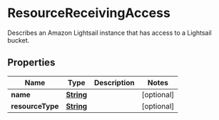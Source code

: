 

# ResourceReceivingAccess

Describes an Amazon Lightsail instance that has access to a Lightsail bucket.

## Properties

| Name | Type | Description | Notes |
|------------ | ------------- | ------------- | -------------|
|**name** | [**String**](String.md) |  |  [optional] |
|**resourceType** | [**String**](String.md) |  |  [optional] |



